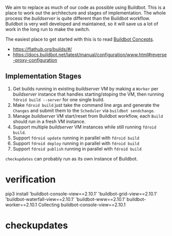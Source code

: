 We aim to replace as much of our code as possible using Buildbot.  This is a place to work out the architecture and stages of implementation.  The whole process the _buildserver_ is quite different than the Buildbot workflow.  Buildbot is very well developed and maintained, so it will save us a lot of work in the long run to make the switch.

The easiest place to get started with this is to read [Buildbot Concepts](https://docs.buildbot.net/current/manual/concepts.html).


- https://flathub.org/builds/#/
- https://docs.buildbot.net/latest/manual/configuration/www.html#reverse-proxy-configuration


## Implementation Stages

1. Get builds running in existing _buildserver_ VM by making a `Worker` per _buildserver_ instance that handles starting/stoping the VM, then running `fdroid build --server` for one single build.
2. Make `fdroid build` just take the command line args and generate the `Changes` and submit them to the `Scheduler` via `buildbot sendchange`.
3. Manage _buildserver_ VM start/reset from Buildbot workflow, each `Build` should run in a fresh VM instance.
4. Support multiple _buildserver_ VM instances while still running `fdroid build`.
5. Support `fdroid update` running in parallel with `fdroid build`
6. Support `fdroid deploy` running in parallel with `fdroid build`
7. Support `fdroid publish` running in parallel with `fdroid build`

`checkupdates` can probably run as its own instance of Buildbot.



# verification

pip3 install         'buildbot-console-view==2.10.1'         'buildbot-grid-view==2.10.1'         'buildbot-waterfall-view==2.10.1'         'buildbot-www==2.10.1' buildbot-worker==2.10.1
Collecting buildbot-console-view==2.10.1



# checkupdates